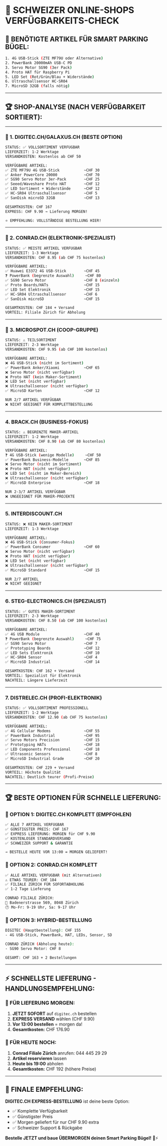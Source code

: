 # 🏪 **SCHWEIZER ONLINE-SHOPS VERFÜGBARKEITS-CHECK**

## 🎯 **BENÖTIGTE ARTIKEL FÜR SMART PARKING BÜGEL:**

```bash
1. 4G USB-Stick (ZTE MF79U oder Alternative)
2. PowerBank 20000mAh USB-C PD
3. Servo Motor SG90 (3er Pack)
4. Proto HAT für Raspberry Pi
5. LED Set (Rot/Grün/Blau + Widerstände)
6. Ultraschallsensor HC-SR04
7. MicroSD 32GB (falls nötig)
```

---

## 🏆 **SHOP-ANALYSE (NACH VERFÜGBARKEIT SORTIERT):**

---

### **🥇 1. DIGITEC.CH/GALAXUS.CH (BESTE OPTION)**
```bash
STATUS: ✅ VOLLSORTIMENT VERFÜGBAR
LIEFERZEIT: 1-2 Werktage
VERSANDKOSTEN: Kostenlos ab CHF 50

VERFÜGBARE ARTIKEL:
✅ ZTE MF79U 4G USB-Stick           ~CHF 30
✅ Anker PowerCore 20000            ~CHF 70
✅ SG90 Servo Motor 3er-Pack        ~CHF 25
✅ Seeed/Waveshare Proto HAT        ~CHF 12
✅ LED Sortiment + Widerstände      ~CHF 12
✅ HC-SR04 Ultraschallsensor        ~CHF 5
✅ SanDisk microSD 32GB             ~CHF 13

GESAMTKOSTEN: CHF 167
EXPRESS: CHF 9.90 → Lieferung MORGEN!

⭐ EMPFEHLUNG: VOLLSTÄNDIGE BESTELLUNG HIER!
```

---

### **🥈 2. CONRAD.CH (ELEKTRONIK-SPEZIALIST)**
```bash
STATUS: ✅ MEISTE ARTIKEL VERFÜGBAR
LIEFERZEIT: 1-3 Werktage
VERSANDKOSTEN: CHF 8.95 (ab CHF 75 kostenlos)

VERFÜGBARE ARTIKEL:
✅ Huawei E3372 4G USB-Stick        ~CHF 45
❓ PowerBank (begrenzte Auswahl)     ~CHF 80
✅ SG90 Servo Motor                 ~CHF 8 (einzeln)
✅ Proto Boards/HATs                ~CHF 15
✅ LED Set Elektronik               ~CHF 15
✅ HC-SR04 Ultraschallsensor        ~CHF 6
✅ SanDisk microSD                  ~CHF 15

GESAMTKOSTEN: CHF 184 + Versand
VORTEIL: Filiale Zürich für Abholung
```

---

### **🥉 3. MICROSPOT.CH (COOP-GRUPPE)**
```bash
STATUS: ⚠️ TEILSORTIMENT
LIEFERZEIT: 2-3 Werktage
VERSANDKOSTEN: CHF 9.95 (ab CHF 100 kostenlos)

VERFÜGBARE ARTIKEL:
❌ 4G USB-Stick (nicht im Sortiment)
✅ PowerBank Anker/Xiaomi           ~CHF 65
❌ Servo Motor (nicht verfügbar)
❌ Proto HAT (kein Maker-Sortiment)
❌ LED Set (nicht verfügbar)
❌ Ultraschallsensor (nicht verfügbar)
✅ MicroSD Karten                   ~CHF 12

NUR 2/7 ARTIKEL VERFÜGBAR
❌ NICHT GEEIGNET FÜR KOMPLETTBESTELLUNG
```

---

### **4. BRACK.CH (BUSINESS-FOKUS)**
```bash
STATUS: ⚠️ BEGRENZTE MAKER-ARTIKEL
LIEFERZEIT: 1-2 Werktage
VERSANDKOSTEN: CHF 8.90 (ab CHF 80 kostenlos)

VERFÜGBARE ARTIKEL:
❓ 4G USB-Stick (wenige Modelle)     ~CHF 50
✅ PowerBank Business-Modelle       ~CHF 85
❌ Servo Motor (nicht im Sortiment)
❌ Proto HAT (nicht verfügbar)
❌ LED Set (nicht im Maker-Bereich)
❌ Ultraschallsensor (nicht verfügbar)
✅ MicroSD Enterprise               ~CHF 18

NUR 2-3/7 ARTIKEL VERFÜGBAR
❌ UNGEEIGNET FÜR MAKER-PROJEKTE
```

---

### **5. INTERDISCOUNT.CH**
```bash
STATUS: ❌ KEIN MAKER-SORTIMENT
LIEFERZEIT: 1-3 Werktage

VERFÜGBARE ARTIKEL:
❌ 4G USB-Stick (Consumer-Fokus)
✅ PowerBank Consumer               ~CHF 60
❌ Servo Motor (nicht verfügbar)
❌ Proto HAT (nicht verfügbar)
❌ LED Set (nicht verfügbar)
❌ Ultraschallsensor (nicht verfügbar)
✅ MicroSD Standard                 ~CHF 15

NUR 2/7 ARTIKEL
❌ NICHT GEEIGNET
```

---

### **6. STEG-ELECTRONICS.CH (SPEZIALIST)**
```bash
STATUS: ✅ GUTES MAKER-SORTIMENT
LIEFERZEIT: 2-3 Werktage
VERSANDKOSTEN: CHF 8.50 (ab CHF 100 kostenlos)

VERFÜGBARE ARTIKEL:
✅ 4G USB Module                    ~CHF 40
❓ PowerBank (begrenzte Auswahl)     ~CHF 75
✅ SG90 Servo Motor                 ~CHF 7
✅ Prototyping Boards               ~CHF 12
✅ LED Sets Elektronik              ~CHF 10
✅ HC-SR04 Sensor                   ~CHF 4
✅ MicroSD Industrial               ~CHF 14

GESAMTKOSTEN: CHF 162 + Versand
VORTEIL: Spezialist für Elektronik
NACHTEIL: Längere Lieferzeit
```

---

### **7. DISTRELEC.CH (PROFI-ELEKTRONIK)**
```bash
STATUS: ✅ VOLLSORTIMENT PROFESSIONELL
LIEFERZEIT: 1-2 Werktage
VERSANDKOSTEN: CHF 12.90 (ab CHF 75 kostenlos)

VERFÜGBARE ARTIKEL:
✅ 4G Cellular Modems               ~CHF 55
✅ PowerBank Industrial             ~CHF 95
✅ Servo Motors Precision           ~CHF 15
✅ Prototyping HATs                 ~CHF 18
✅ LED Components Professional      ~CHF 18
✅ Ultrasonic Sensors               ~CHF 8
✅ MicroSD Industrial Grade         ~CHF 20

GESAMTKOSTEN: CHF 229 + Versand
VORTEIL: Höchste Qualität
NACHTEIL: Deutlich teurer (Profi-Preise)
```

---

## 🏆 **BESTE OPTIONEN FÜR SCHNELLE LIEFERUNG:**

### **🥇 OPTION 1: DIGITEC.CH KOMPLETT (EMPFOHLEN)**
```bash
✅ ALLE 7 ARTIKEL VERFÜGBAR
✅ GÜNSTIGSTER PREIS: CHF 167
✅ EXPRESS LIEFERUNG: MORGEN für CHF 9.90
✅ KOSTENLOSER STANDARDVERSAND
✅ SCHWEIZER SUPPORT & GARANTIE

→ BESTELLE HEUTE VOR 13:00 = MORGEN GELIEFERT!
```

### **🥈 OPTION 2: CONRAD.CH KOMPLETT**
```bash
✅ ALLE ARTIKEL VERFÜGBAR (mit Alternativen)
⚠️ ETWAS TEURER: CHF 184
✅ FILIALE ZÜRICH FÜR SOFORTABHOLUNG
✅ 1-2 Tage Lieferung

CONRAD FILIALE ZÜRICH:
📍 Badenerstrasse 569, 8048 Zürich
🕐 Mo-Fr: 9-19 Uhr, Sa: 9-17 Uhr
```

### **🥉 OPTION 3: HYBRID-BESTELLUNG**
```bash
DIGITEC (Hauptbestellung): CHF 155
- 4G USB-Stick, PowerBank, HAT, LEDs, Sensor, SD

CONRAD ZÜRICH (Abholung heute):
- SG90 Servo Motor: CHF 8

GESAMT: CHF 163 + 2 Bestellungen
```

---

## ⚡ **SCHNELLSTE LIEFERUNG - HANDLUNGSEMPFEHLUNG:**

### **🚀 FÜR LIEFERUNG MORGEN:**
1. **JETZT SOFORT** auf `digitec.ch` bestellen
2. **EXPRESS VERSAND** wählen (CHF 9.90)
3. **Vor 13:00 bestellen** = morgen da!
4. **Gesamtkosten:** CHF 176.90

### **🏃 FÜR HEUTE NOCH:**
1. **Conrad Filiale Zürich** anrufen: 044 445 29 29
2. **Artikel reservieren** lassen
3. **Heute bis 19:00** abholen
4. **Gesamtkosten:** CHF 192 (höhere Preise)

---

## 🎯 **FINALE EMPFEHLUNG:**

**DIGITEC.CH EXPRESS-BESTELLUNG** ist deine beste Option:
- ✅ Komplette Verfügbarkeit
- ✅ Günstigster Preis
- ✅ Morgen geliefert für nur CHF 9.90 extra
- ✅ Schweizer Support & Rückgabe

**Bestelle JETZT und baue ÜBERMORGEN deinen Smart Parking Bügel!** 🚗⚡
